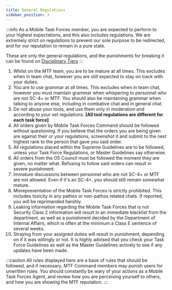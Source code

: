 ```yaml
---
title: General Regulations
sidebar_position: 3
---
```


:::info
As a Mobile Task Forces member, you are expected to perform to your highest expectations, and this also includes regulations. We are extremely strict on regulations to prevent our sole purpose to be redirected, and for our reputation to remain in a pure state. 

These are only the general regulations, and the punishments for breaking it can be found on [Disciplinary Tiers](disciplinary_tiers)
:::

<ol>
    <li>Whilst on the MTF team, you are to be mature at all times. This excludes when in team chat, however you are still expected to stay on track with your duties. </li>
    <li>You are to use grammar at all times. This excludes when in team chat, however you must maintain grammar when whispering to personnel who are not SC-4+ or MTF. You should also be maintaining grammar when talking to anyone else, including in combative chat and in general chat.</li>
    <li>Do not abuse your tools, and use them only in moderation and according to your set regulations. <strong>[All tool regulations are different for each task force]</strong></li>
    <li>All orders given by Mobile Task Forces Command should be followed without questioning. If you believe that the orders you are being given are against their or your regulations, screenshot it and submit to the next highest rank to the person that gave you said order.</li>
    <li>All regulations placed within the Supreme Guidelines are to be followed, unless your Task Force Regulations, or Master Guidelines say otherwise.</li>
    <li>All orders from the O5 Council must be followed the moment they are given, no matter what. Refusing to follow said orders can result in severe punishment.</li>
    <li>Immature discussions between personnel who are not SC-4+ or MTF are not allowed. Even if it's an SC-4+, you should still remain somewhat mature.</li>
    <li>Misrepresentation of the Mobile Task Forces is strictly prohibited. This includes toxicity in any pathos or non-pathos related chats. If reported, you will be reprimanded harshly.</li>
    <li>Leaking information regarding the Mobile Task Forces that is not Security Class 2 information will result in an immediate blacklist from the department, as well as a punishment decided by the Department of Internal Affairs, which is often at the minimum a Class E sentence of several weeks.</li>
    <li>Straying from your assigned duties will result in punishment, depending on if it was willingly or not. It is highly advised that you check your Task Force Guidelines as well as the Master Guidelines actively to see if any updates have been made.</li>
</ol>

:::caution
All rules displayed here are a base of rules that should be followed, and if necessary, MTF Command members may punish users for unwritten rules. You should constantly be wary of your actions as a Mobile Task Forces Agent, and review how you are perceiving yourself to others, and how you are showing the MTF reputation.
:::
